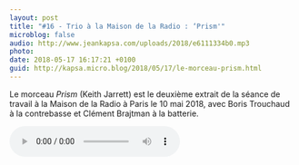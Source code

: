 ```yaml
---
layout: post
title: "#16 - Trio à la Maison de la Radio : ‘Prism'"
microblog: false
audio: http://www.jeankapsa.com/uploads/2018/e6111334b0.mp3
photo: 
date: 2018-05-17 16:17:21 +0100
guid: http://kapsa.micro.blog/2018/05/17/le-morceau-prism.html
---
```

Le morceau _Prism_  (Keith Jarrett) est le deuxième extrait de la séance de travail à la Maison de la Radio à Paris le 10 mai 2018, avec Boris Trouchaud à la contrebasse et Clément Brajtman à la batterie.

<audio controls="controls" src="http://www.jeankapsa.com/uploads/2018/e6111334b0.mp3" />

